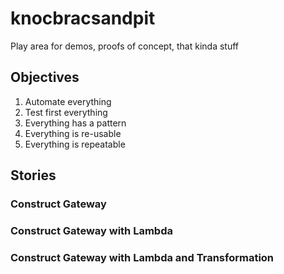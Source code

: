 # knocbracsandpit
Play area for demos, proofs of concept, that kinda stuff

## Objectives
 1. Automate everything
 2. Test first everything 
 3. Everything has a pattern
 4. Everything is re-usable
 5. Everything is repeatable

## Stories

### Construct Gateway


### Construct Gateway with Lambda


### Construct Gateway with Lambda and Transformation

